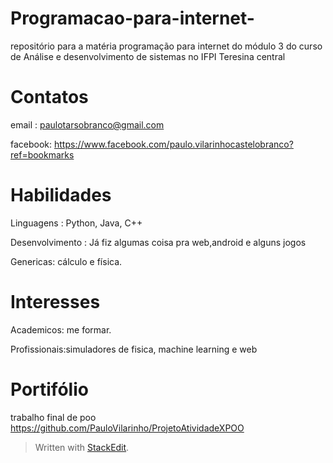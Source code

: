 # Programacao-para-internet-
repositório para a matéria programação para internet do módulo 3 do curso de Análise e desenvolvimento de sistemas no IFPI Teresina central

# Contatos
email : paulotarsobranco@gmail.com

facebook: https://www.facebook.com/paulo.vilarinhocastelobranco?ref=bookmarks

# Habilidades
Linguagens : Python, Java, C++

Desenvolvimento : Já fiz algumas coisa pra web,android e alguns jogos

Genericas: cálculo e física.

# Interesses
Academicos: me formar.

Profissionais:simuladores de fisica, machine learning e web 

# Portifólio
 trabalho final de poo https://github.com/PauloVilarinho/ProjetoAtividadeXPOO


> Written with [StackEdit](https://stackedit.io/).
